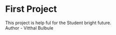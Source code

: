 # First Project
This project is help ful for the Student bright future.
<br>
Author - Vitthal Bulbule
